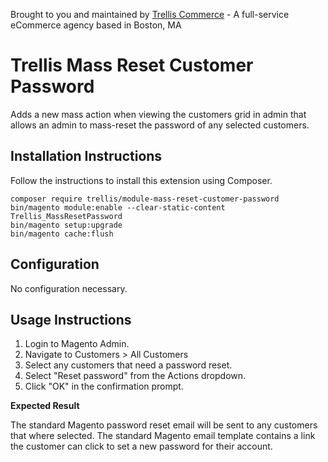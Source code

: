 Brought to you and maintained by [Trellis Commerce](https://trellis.co/) - A full-service eCommerce agency based in Boston, MA

# Trellis Mass Reset Customer Password

Adds a new mass action when viewing the customers grid in admin that allows an admin to mass-reset the password of any 
selected customers.

## Installation Instructions
Follow the instructions to install this extension using Composer.

```
composer require trellis/module-mass-reset-customer-password
bin/magento module:enable --clear-static-content Trellis_MassResetPassword
bin/magento setup:upgrade
bin/magento cache:flush
```

## Configuration
No configuration necessary.

## Usage Instructions

1. Login to Magento Admin.
2. Navigate to Customers > All Customers
3. Select any customers that need a password reset.
4. Select "Reset password" from the Actions dropdown.
5. Click "OK" in the confirmation prompt.

**Expected Result**

The standard Magento password reset email will be sent to any customers that where selected. The standard Magento 
email template contains a link the customer can click to set a new password for their account.
